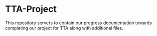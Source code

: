 # TTA-Project
This repository servers to contain our progress documentation towards completing our project for TTA along with additional files. 
